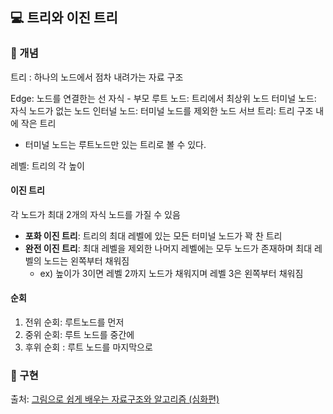 ## 💻 트리와 이진 트리

### 📌 개념

트리 : 하나의 노드에서 점차 내려가는 자료 구조

Edge: 노드를 연결한는 선
자식 - 부모
루트 노드: 트리에서 최상위 노드
터미널 노드: 자식 노드가 없는 노드
인터널 노드: 터미널 노드를 제외한 노드
서브 트리: 트리 구조 내에 작은 트리

-   터미널 노드는 루트노드만 있는 트리로 볼 수 있다.

레벨: 트리의 각 높이

#### 이진 트리

각 노드가 최대 2개의 자식 노드를 가질 수 있음

-   **포화 이진 트리**: 트리의 최대 레벨에 있는 모든 터미널 노드가 꽉 찬 트리
-   **완전 이진 트리**: 최대 레벨을 제외한 나머지 레벨에는 모두 노드가 존재하며 최대 레벨의 노드는 왼쪽부터 채워짐
    -   ex) 높이가 3이면 레벨 2까지 노드가 채워지며 레벨 3은 왼쪽부터 채워짐

#### 순회

1. 전위 순회: 루트노드를 먼저
2. 중위 순회: 루트 노드를 중간에
3. 후위 순회 : 루트 노드를 마지막으로

### 📌 구현

출처: [그림으로 쉽게 배우는 자료구조와 알고리즘 (심화편)](https://www.inflearn.com/course/%EA%B7%B8%EB%A6%BC%EC%9C%BC%EB%A1%9C-%EC%89%BD%EA%B2%8C-%EC%9E%90%EB%A3%8C%EA%B5%AC%EC%A1%B0-%EC%95%8C%EA%B3%A0%EB%A6%AC%EC%A6%98-%EC%8B%AC%ED%99%94/dashboard)
